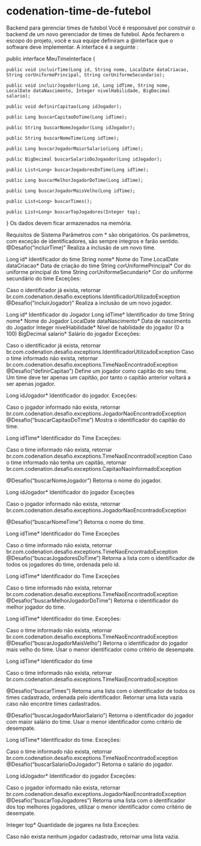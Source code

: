 # codenation-time-de-futebol

Backend para gerenciar times de futebol
Você é responsável por construir o backend de um novo gerenciador de times de futebol. Após fecharem o escopo do projeto, você e sua equipe definiram a @interface que o software deve implementar. A interface é a seguinte :

public interface MeuTimeInterface {

	public void incluirTime(Long id, String nome, LocalDate dataCriacao, String corUniformePrincipal, String corUniformeSecundario);

	public void incluirJogador(Long id, Long idTime, String nome, LocalDate dataNascimento, Integer nivelHabilidade, BigDecimal salario);

	public void definirCapitao(Long idJogador);

	public Long buscarCapitaoDoTime(Long idTime);

	public String buscarNomeJogador(Long idJogador);

	public String buscarNomeTime(Long idTime);

	public Long buscarJogadorMaiorSalario(Long idTime);

	public BigDecimal buscarSalarioDoJogaodor(Long idJogador);

	public List<Long> buscarJogadoresDoTime(Long idTime);

	public Long buscarMelhorJogadorDoTime(Long idTime);

	public Long buscarJogadorMaisVelho(Long idTime);

	public List<Long> buscarTimes();

	public List<Long> buscarTopJogadores(Integer top);
}
Os dados devem ficar armazenados na memória.

Requisitos de Sistema
Parâmetros com * são obrigatórios.
Os parâmetros, com exceção de identificadores, são sempre íntegros e farão sentido.
@Desafio(“incluirTime)”
Realiza a inclusão de um novo time.

Long id* Identificador do time
String nome* Nome do Time
LocalDate dataCriacao* Data de criação do time
String corUniformePrincipal* Cor do uniforme principal do time
String corUniformeSecundario* Cor do uniforme secundário do time
Exceções:

Caso o identificador já exista, retornar br.com.codenation.desafio.exceptions.IdentificadorUtilizadoException
@Desafio(“incluirJogador)”
Realiza a inclusão de um novo jogador.

Long id* Identificador do Jogador
Long idTime* Identificador do time
String nome* Nome do Jogador
LocalDate dataNascimento* Data de nascimento do Jogador
Integer nivelHabilidade* Nível de habilidade do jogador (0 a 100)
BigDecimal salario* Salário do jogador
Exceções:

Caso o identificador já exista, retornar br.com.codenation.desafio.exceptions.IdentificadorUtilizadoException
Caso o time informado não exista, retornar br.com.codenation.desafio.exceptions.TimeNaoEncontradoException
@Desafio(“definirCapitao”)
Define um jogador como capitão do seu time. Um time deve ter apenas um capitão, por tanto o capitão anterior voltará a ser apenas jogador.

Long idJogador* Identificador do jogador.
Exceções:

Caso o jogador informado não exista, retornar br.com.codenation.desafio.exceptions.JogadorNaoEncontradoException
@Desafio(“buscarCapitaoDoTime”)
Mostra o identificador do capitão do time.

Long idTime* Identificador do Time
Exceções:

Caso o time informado não exista, retornar br.com.codenation.desafio.exceptions.TimeNaoEncontradoException
Caso o time informado não tenha um capitão, retornar br.com.codenation.desafio.exceptions.CapitaoNaoInformadoException

@Desafio(“buscarNomeJogador”)
Retorna o nome do jogador.

Long idJogador* Identificador do jogador
Exceções

Caso o jogador informado não exista, retornar br.com.codenation.desafio.exceptions.JogadorNaoEncontradoException

@Desafio(“buscarNomeTime”)
Retorna o nome do time.

Long idTime* Identificador do Time
Exceções

Caso o time informado não exista, retornar br.com.codenation.desafio.exceptions.TimeNaoEncontradoException
@Desafio(“buscarJogadoresDoTime”)
Retorna a lista com o identificador de todos os jogadores do time, ordenada pelo id.

Long idTime* Identificador do Time
Exceções

Caso o time informado não exista, retornar br.com.codenation.desafio.exceptions.TimeNaoEncontradoException
@Desafio(“buscarMelhorJogadorDoTime”)
Retorna o identificador do melhor jogador do time.

Long idTime* Identificador do time.
Exceções:

Caso o time informado não exista, retornar br.com.codenation.desafio.exceptions.TimeNaoEncontradoException
@Desafio(“buscarJogadorMaisVelho”)
Retorna o identificador do jogador mais velho do time. Usar o menor identificador como critério de desempate.

Long idTime* Identificador do time

Caso o time informado não exista, retornar br.com.codenation.desafio.exceptions.TimeNaoEncontradoException

@Desafio(“buscarTimes”)
Retorna uma lista com o identificador de todos os times cadastrado, ordenada pelo identificador. Retornar uma lista vazia caso não encontre times cadastrados.

@Desafio(“buscarJogadorMaiorSalario”)
Retorna o identificador do jogador com maior salário do time. Usar o menor identificador como critério de desempate.

Long idTime* Identificador do time.
Exceções:

Caso o time informado não exista, retornar br.com.codenation.desafio.exceptions.TimeNaoEncontradoException
@Desafio(“buscarSalarioDoJogador”)
Retorna o salário do jogador.

Long idJogador* Identificador do jogador
Exceções:

Caso o jogador informado não exista, retornar br.com.codenation.desafio.exceptions.JogadorNaoEncontradoException
@Desafio(“buscarTopJogadores”)
Retorna uma lista com o identificador dos top melhores jogadores, utilizar o menor identificador como critério de desempate.

Integer top* Quantidade de jogares na lista
Exceções:

Caso não exista nenhum jogador cadastrado, retornar uma lista vazia.

